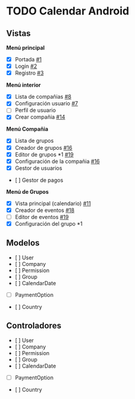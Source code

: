 TODO Calendar Android
===================

Vistas
-------------

**Menú principal**
- [x] Portada [#1](../../issues/1)
- [x] Login  [#2](../../issues/2)
- [x] Registro  [#3](../../issues/3)

**Menú interior**
- [x] Lista de compañias     [#8](../../issues/8)
- [x] Configuración usuario  [#7](../../issues/7)
- [ ] Perfil de usuario 
- [x] Crear compañia        [#14](../../issues/14)

**Menú Compañia**
- [x] Lista de grupos
- [x] Creador de grupos      [#16](../../issues/16)
- [x] Editor de grupos *1    [#19](../../issues/19)
- [x] Configuración de la compañia  [#16](../../issues/16)
- [x] Gestor de usuarios
- [ ] Gestor de pagos

**Menú de Grupos**
- [x] Vista principal (calendario) [#11](../../issues/11)
- [x] Creador de eventos           [#18](../../issues/18)
- [ ] Editor de eventos            [#19](../../issues/19)
- [x] Configuración del grupo *1

Modelos
-------------

- [ ] User
- [ ] Company
- [ ] Permission
- [ ] Group
- [ ] CalendarDate
- [ ] PaymentOption
- [ ] Country

Controladores
-------------

- [ ] User
- [ ] Company
- [ ] Permission
- [ ] Group
- [ ] CalendarDate
- [ ] PaymentOption
- [ ] Country
